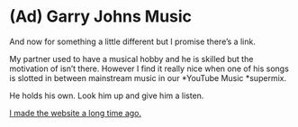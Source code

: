 # (Ad) Garry Johns Music  
And now for something a little different but I promise there’s a link.  
  
My partner used to have a musical hobby and he is skilled but the motivation of isn’t there. However I find it really nice when one of his songs is slotted in between mainstream music in our *YouTube Music *supermix.  
  
He holds his own. Look him up and give him a listen.  
  
[I made the website a long time ago.](https://garryjohnsmusic.com)  
